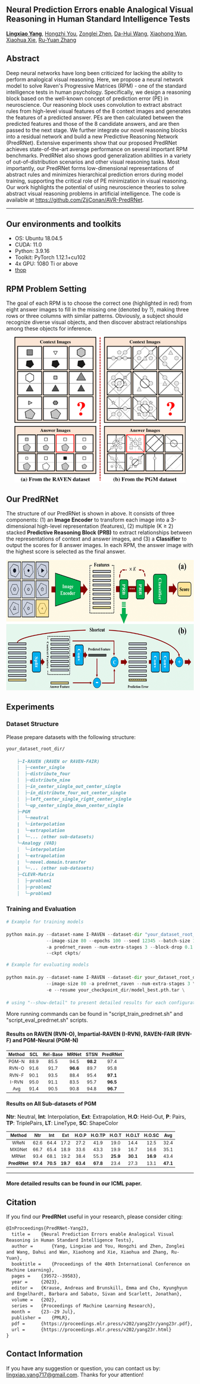 ## Neural Prediction Errors enable Analogical Visual Reasoning in Human Standard Intelligence Tests
[**Lingxiao Yang**](https://zjjconan.github.io/), [Hongzhi You](https://scholar.google.com.hk/citations?user=-YrT4k0AAAAJ&hl=en), [Zonglei Zhen](http://bnupsych.bnu.edu.cn/tabid/324/ArticleID/6360/frtid/307/Default.aspx), [Da-Hui Wang](https://sss.bnu.edu.cn/en/Faculty/Professor/940511f27b0546349ba1b6ed8573b20e.htm), [Xiaohong Wan](https://brain.bnu.edu.cn/English/Faculty/CurrentFaculty/Wzz/5570ea01d6274fd0b2aeafe0ed86910b.htm), [Xiaohua Xie](http://cse.sysu.edu.cn/content/2478), [Ru-Yuan Zhang](https://ruyuanzhang.github.io/)

Abstract
----------
Deep neural networks have long been criticized for lacking the ability to perform analogical visual reasoning. Here, we propose a neural network model to solve Raven's Progressive Matrices (RPM) - one of the standard intelligence tests in human psychology. Specifically, we design a reasoning block based on the well-known concept of prediction error (PE) in neuroscience. Our reasoning block uses convolution to extract abstract rules from high-level visual features of the 8 context images and generates the features of a predicted answer. PEs are then calculated between the predicted features and those of the 8 candidate answers, and are then passed to the next stage. We further integrate our novel reasoning blocks into a residual network and build a new Predictive Reasoning Network (PredRNet). Extensive experiments show that our proposed PredRNet achieves state-of-the-art average performance on several important RPM benchmarks. PredRNet also shows good generalization abilities in a variety of out-of-distribution scenarios and other visual reasoning tasks. Most importantly, our PredRNet forms low-dimensional representations of abstract rules and minimizes hierarchical prediction errors during model training, supporting the critical role of PE minimization in visual reasoning. Our work highlights the potential of using neuroscience theories to solve abstract visual reasoning problems in artificial intelligence. The code is available at https://github.com/ZjjConan/AVR-PredRNet.

--------------------------------------------------

Our environments and toolkits
-----------

- OS: Ubuntu 18.04.5
- CUDA: 11.0
- Python: 3.9.16
- Toolkit: PyTorch 1.12.1+cu102
- 4x GPU: 1080 Ti or above
- [thop](https://github.com/Lyken17/pytorch-OpCounter)


RPM Problem Setting
------

The goal of each RPM is to choose the correct one (highlighted in red) from eight answer images to fill in the missing one (denoted by ?), making three rows or three columns with similar patterns. Obviously, a subject should recognize diverse visual objects, and then discover abstract relationships among these objects for inference.

<p align="center">
<img src="figures/init_rpm.png" width=460 height=390>
</p>


Our PredRNet
------

The structure of our PredRNet is shown in above. It consists of three components: (1) an **Image Encoder** to transform each image into a 3-dimensional high-level representation (features), (2) multiple (K ≥ 2) stacked **Predictive Reasoning Block (PRB)** to extract relationships between the representations of context and answer images, and (3) a **Classifier** to output the scores for 8 answer images. In each RPM, the answer image with the highest score is selected as the final answer.

<p align="center">
<img src="figures/predrnet.png" width=720 height=350>
</p>



Experiments
----------

### Dataset Structure

Please prepare datasets with the following structure:


```markdown
your_dataset_root_dir/

    ├─I-RAVEN (RAVEN or RAVEN-FAIR)
    │  ├─center_single
    │  ├─distribute_four
    │  ├─distribute_nine
    │  ├─in_center_single_out_center_single
    │  ├─in_distribute_four_out_center_single
    │  ├─left_center_single_right_center_single
    │  └─up_center_single_down_center_single
    ├─PGM
    │  └─neutral
    |  └─interpolation
    |  └─extrapolation
    |  └─... (other sub-datasets)
    └─Analogy (VAD)
    │  └─interpolation
    |  └─extrapolation
    |  └─novel.domain.transfer
    |  └─... (other sub-datasets)
    ├─CLEVR-Matrix
    │  ├─problem1
    │  ├─problem2
    │  └─problem3
```

### Training and Evaluation


```python
# Example for training models

python main.py --dataset-name I-RAVEN --dataset-dir "your_dataset_root_dir" --gpu 0,1,2,3 --fp16 \
               --image-size 80 --epochs 100 --seed 12345 --batch-size 128 --lr 0.001 --wd 1e-5 \
               -a predrnet_raven --num-extra-stages 3 --block-drop 0.1 --classifier-drop 0.1 \
               --ckpt ckpts/

```

```python
# Example for evaluating models

python main.py --dataset-name I-RAVEN --dataset-dir your_dataset_root_dir --gpu 0,1,2,3 \
               --image-size 80 -a predrnet_raven --num-extra-stages 3 \
               -e --resume your_checkpoint_dir/model_best.pth.tar \

# using "--show-detail" to present detailed results for each configuration on RAVENs
```

More running commands can be found in "script_train_predrnet.sh" and "script_eval_predrnet.sh" scripts.


#### Results on RAVEN (RVN-O), Impartial-RAVEN (I-RVN), RAVEN-FAIR (RVN-F) and PGM-Neural (PGM-N)

<small>

| Method | SCL  | Rel-Base | MRNet |STSN  | **PredRNet** |
|:---:   |:---: |:---:     |:---:  |:---: |:---:     |
| PGM-N  | 88.9 | 85.5     | 94.5  | **98.2** | 97.4     |
| RVN-O  | 91.6 | 91.7     | **96.6**  | 89.7 | 95.8     | 
| RVN-F  | 90.1 | 93.5     | 88.4  | 95.4 | **97.1**     |
| I-RVN  | 95.0 | 91.1     | 83.5  | 95.7 | **96.5**     |
| Avg    | 91.4 | 90.5     | 90.8  | 94.8 | **96.7**     |

</small>

#### Results on All Sub-datasets of PGM

**Ntr**: Neutral, **Int**: Interpolation, **Ext**: Extrapolation, **H.O**: Held-Out, **P**: Pairs, **TP**: TriplePairs, **LT**: LineType, **SC**: ShapeColor

<small>

|Method    | Ntr  | Int  | Ext  | H.O.P | H.O.TP | H.O.T | H.O.LT | H.O.SC | Avg  |
|:---:     |:---: |:---: |:---: |:---:  |:---:   |:---:  |:---:   |:---:   |:---: |
| WReN     | 62.6 | 64.4 | 17.2 | 27.2  | 41.9   | 19.0  | 14.4   | 12.5   | 32.4 |
| MXGNet   | 66.7 | 65.4 | 18.9 | 33.6 | 43.3 | 19.9 | 16.7 | 16.6 | 35.1 |
| MRNet    | 93.4 | 68.1 | 19.2 | 38.4 | 55.3 | **25.9** | **30.1** | **16.9** | 43.4 | 
| **PredRNet** | **97.4** | **70.5** | **19.7** | **63.4** | **67.8** | 23.4 | 27.3 | 13.1 | **47.1** |

</small>

--------------------------------------------------------------------

#### More detailed results can be found in our ICML paper.

Citation
--------
If you find our **PredRNet** useful in your research, please consider citing:

    @InProceedings{PredRNet-Yang23,
      title = 	 {Neural Prediction Errors enable Analogical Visual Reasoning in Human Standard Intelligence Tests},
      author =       {Yang, Lingxiao and You, Hongzhi and Zhen, Zonglei and Wang, Dahui and Wan, Xiaohong and Xie, Xiaohua and Zhang, Ru-Yuan},
      booktitle = 	 {Proceedings of the 40th International Conference on Machine Learning},
      pages = 	 {39572--39583},
      year = 	 {2023},
      editor = 	 {Krause, Andreas and Brunskill, Emma and Cho, Kyunghyun and Engelhardt, Barbara and Sabato, Sivan and Scarlett, Jonathan},
      volume = 	 {202},
      series = 	 {Proceedings of Machine Learning Research},
      month = 	 {23--29 Jul},
      publisher =    {PMLR},
      pdf = 	 {https://proceedings.mlr.press/v202/yang23r/yang23r.pdf},
      url = 	 {https://proceedings.mlr.press/v202/yang23r.html}
    }



## Contact Information

If you have any suggestion or question, you can contact us by: lingxiao.yang717@gmail.com. Thanks for your attention!
